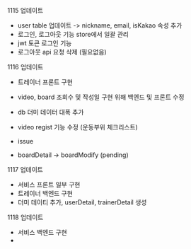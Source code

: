 1115 업데이트
- user table 업데이트 -> nickname, email, isKakao 속성 추가
- 로그인, 로그아웃 기능 store에서 일괄 관리
- jwt 토큰 로그인 기능
- 로그아웃 api 요청 삭제 (필요없음)

1116 업데이트
- 트레이너 프론트 구현
- video, board 조회수 및 작성일 구현 위해 백엔드 및 프론트 수정
- db 더미 데이터 대폭 추가
- video regist 기능 수정 (운동부위 체크리스트)


- issue
- boardDetail -> boardModify (pending)

1117 업데이트
- 서비스 프론트 일부 구현
- 트레이너 백엔드 구현
- 더미 데이티 추가, userDetail, trainerDetail 생성


1118 업데이트
- 서비스 백엔드 구현
- 
